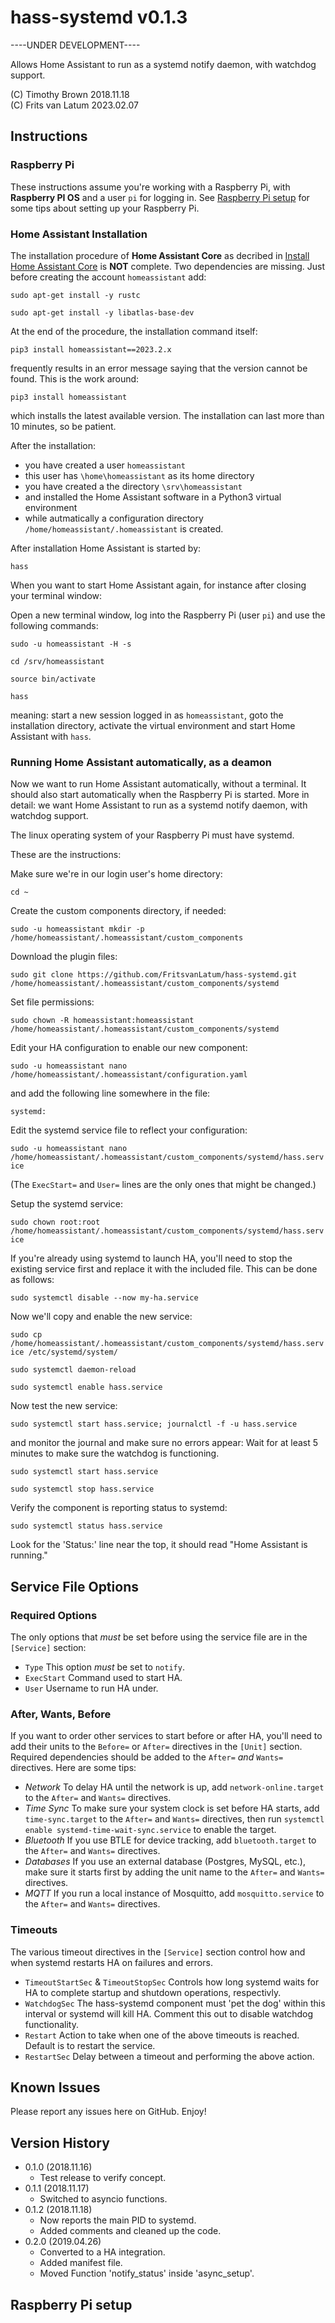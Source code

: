 # hass-systemd v0.1.3

----UNDER DEVELOPMENT----

Allows Home Assistant to run as a systemd notify daemon, with watchdog support.

(C) Timothy Brown 2018.11.18    
(C) Frits  van Latum 2023.02.07

## Instructions

### Raspberry Pi

These instructions assume you're working with a Raspberry Pi, with **Raspberry PI OS** and a user `pi`
for logging in.
See [Raspberry Pi setup](#Raspberry%20Pi%20setup) for some tips about setting up your Raspberry Pi.

### Home Assistant Installation

The installation procedure of **Home Assistant Core** as decribed in
[Install Home Assistant Core](https://www.home-assistant.io/installation/linux#install-home-assistant-core) is **NOT** 
complete. Two dependencies are missing. Just before creating the account `homeassistant` add:

`sudo apt-get install -y rustc`

`sudo apt-get install -y libatlas-base-dev`

At the end of the procedure, the installation command itself:

`pip3 install homeassistant==2023.2.x`

frequently results in an error message saying that the version cannot be found. This is the work around:

`pip3 install homeassistant`

which installs the latest available version. The installation can last more than 10 minutes, so be patient.

After the installation:

- you have created a user `homeassistant`
- this user has `\home\homeassistant` as its home directory
- you have created a the directory `\srv\homeassistant`
- and installed the Home Assistant software in a Python3 virtual environment
- while autmatically a configuration directory `/home/homeassistant/.homeassistant` is created.

After installation Home Assistant is started by:

`hass`

When you want to start Home Assistant again, for instance after closing your terminal window:

Open a new terminal window, log into the Raspberry Pi (user `pi`) and use the following commands:

`sudo -u homeassistant -H -s`

`cd /srv/homeassistant`

`source bin/activate`

`hass`

meaning: start a new session logged in as `homeassistant`, goto the installation directory, activate the
virtual environment and start Home Assistant with `hass`.

### Running Home Assistant automatically, as a deamon

Now we want to run Home Assistant automatically, without a terminal. It should also start automatically when
the Raspberry Pi is started. More in detail: we want Home Assistant to run as a systemd notify daemon, with watchdog support.

The linux operating system of your Raspberry Pi must have systemd. 

These are the instructions:
 

Make sure we're in our login user's home directory:

`cd ~`

Create the custom components directory, if needed:

`sudo -u homeassistant mkdir -p /home/homeassistant/.homeassistant/custom_components`


Download the plugin files:

`sudo git clone https://github.com/FritsvanLatum/hass-systemd.git /home/homeassistant/.homeassistant/custom_components/systemd`


Set file permissions:

`sudo chown -R homeassistant:homeassistant /home/homeassistant/.homeassistant/custom_components/systemd`


Edit your HA configuration to enable our new component:

`sudo -u homeassistant nano /home/homeassistant/.homeassistant/configuration.yaml`


and add the following line somewhere in the file:
    
`systemd:`


Edit the systemd service file to reflect your configuration:

`sudo -u homeassistant nano /home/homeassistant/.homeassistant/custom_components/systemd/hass.service`

(The `ExecStart=` and `User=` lines are the only ones that might be changed.)


Setup the systemd service:

`sudo chown root:root /home/homeassistant/.homeassistant/custom_components/systemd/hass.service`


If you're already using systemd to launch HA, you'll need to stop the existing
service first and replace it with the included file. This can be done as follows:

`sudo systemctl disable --now my-ha.service`

Now we'll copy and enable the new service:

`sudo cp /home/homeassistant/.homeassistant/custom_components/systemd/hass.service /etc/systemd/system/`

`sudo systemctl daemon-reload`

`sudo systemctl enable hass.service`


Now test the new service:

`sudo systemctl start hass.service; journalctl -f -u hass.service`

and monitor the journal and make sure no errors appear:
Wait for at least 5 minutes to make sure the watchdog is functioning.


`sudo systemctl start hass.service`

`sudo systemctl stop hass.service`

Verify the component is reporting status to systemd:

`sudo systemctl status hass.service`


Look for the 'Status:' line near the top, it should read "Home Assistant is running."


## Service File Options
### Required Options
The only options that *must* be set before using the service file are in the `[Service]` section:
- `Type`
  This option *must* be set to `notify`.
- `ExecStart`
  Command used to start HA.
- `User`
  Username to run HA under.

### After, Wants, Before
If you want to order other services to start before or after HA, you'll need to add their units to the
`Before=` or `After=` directives in the `[Unit]` section. Required dependencies should be added to the
`After=` *and* `Wants=` directives. Here are some tips:
- *Network*
  To delay HA until the network is up, add `network-online.target` to the `After=` and `Wants=` directives.
- *Time Sync*
  To make sure your system clock is set before HA starts, add `time-sync.target` to the `After=` and
  `Wants=` directives, then run `systemctl enable systemd-time-wait-sync.service` to enable the target.
- *Bluetooth*
  If you use BTLE for device tracking, add `bluetooth.target` to the `After=` and `Wants=` directives.
- *Databases*
  If you use an external database (Postgres, MySQL, etc.), make sure it starts first by adding
  the unit name to the `After=` and `Wants=` directives.
- *MQTT*
  If you run a local instance of Mosquitto, add `mosquitto.service` to the `After=` and `Wants=` directives.
### Timeouts
The various timeout directives in the `[Service]` section control how and when systemd restarts HA
on failures and errors.
- `TimeoutStartSec` & `TimeoutStopSec`
  Controls how long systemd waits for HA to complete startup and shutdown operations, respectivly.
- `WatchdogSec`
  The hass-systemd component must 'pet the dog' within this interval or systemd will kill HA. Comment
  this out to disable watchdog functionality.
- `Restart`
  Action to take when one of the above timeouts is reached. Default is to restart the service.
- `RestartSec`
  Delay between a timeout and performing the above action.


## Known Issues
Please report any issues here on GitHub. Enjoy!

## Version History
- 0.1.0 (2018.11.16)
  - Test release to verify concept.
- 0.1.1 (2018.11.17)
  - Switched to asyncio functions.
- 0.1.2 (2018.11.18)
  - Now reports the main PID to systemd.
  - Added comments and cleaned up the code.
- 0.2.0 (2019.04.26)
  - Converted to a HA integration.
  - Added manifest file.
  - Moved Function 'notify_status' inside 'async_setup'.

## Raspberry Pi setup
